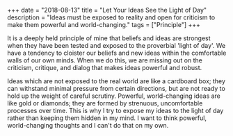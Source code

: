+++
date = "2018-08-13"
title = "Let Your Ideas See the Light of Day"
description = "Ideas must be exposed to reality and open for criticism to make them powerful and world-changing."
tags = ["Principle"]
+++

It is a deeply held principle of mine that beliefs and ideas are strongest when they have been tested and exposed to the proverbial 'light of day'. We have a tendency to cloister our beliefs and new ideas within the comfortable walls of our own minds. When we do this, we are missing out on the criticism, critique, and dialog that makes ideas powerful and robust.

Ideas which are not exposed to the real world are like a cardboard box; they can withstand minimal pressure from certain directions, but are not ready to hold up the weight of careful scrutiny. Powerful, world-changing ideas are like gold or diamonds; they are formed by strenuous, uncomfortable processes over time. This is why I try to expose my ideas to the light of day rather than keeping them hidden in my mind. I want to think powerful, world-changing thoughts and I can't do that on my own.
